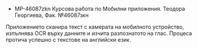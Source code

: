 + MP-46087zkn
Курсова работа по Мобилни приложения. Теодора Георгиева, Фак. №46087зкн

Приложението сканира текст с камерата на мобилното устройство, изпълнява OCR върху данните и изчита разпознатото на глас.
Процеса протича успешно с текстове на английски език.
